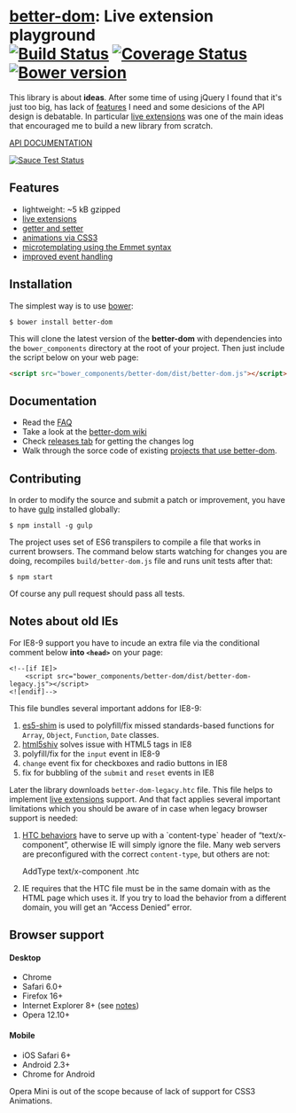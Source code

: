 # [better-dom](https://github.com/chemerisuk/better-dom): Live extension playground<br>[![Build Status][travis-image]][travis-url] [![Coverage Status][coveralls-image]][coveralls-url] [![Bower version][fury-image]][fury-url]

This library is about __ideas__. After some time of using jQuery I found that it's just too big, has lack of [features](#features) I need and some desicions of the API design is debatable. In particular [live extensions](https://github.com/chemerisuk/better-dom/wiki/Live-extensions) was one of the main ideas that encouraged me to build a new library from scratch.

[API DOCUMENTATION](http://chemerisuk.github.io/better-dom/)

[![Sauce Test Status](https://saucelabs.com/browser-matrix/chemerisuk.svg)](https://saucelabs.com/u/chemerisuk)

## Features
* lightweight: ~5 kB gzipped
* [live extensions](https://github.com/chemerisuk/better-dom/wiki/Live-extensions)
* [getter and setter](https://github.com/chemerisuk/better-dom/wiki/Getter-and-setter)
* [animations via CSS3](https://github.com/chemerisuk/better-dom/wiki/CSS-driven-animations)
* [microtemplating using the Emmet syntax](https://github.com/chemerisuk/better-dom/wiki/Microtemplating)
* [improved event handling](https://github.com/chemerisuk/better-dom/wiki/Event-handling)

## Installation
The simplest way is to use [bower](http://bower.io/):

    $ bower install better-dom

This will clone the latest version of the __better-dom__ with dependencies into the `bower_components` directory at the root of your project. Then just include the script below on your web page:

```html
<script src="bower_components/better-dom/dist/better-dom.js"></script>
```

## Documentation
* Read the [FAQ](https://github.com/chemerisuk/better-dom/wiki/FAQ)
* Take a look at the [better-dom wiki](https://github.com/chemerisuk/better-dom/wiki)
* Check [releases tab](https://github.com/chemerisuk/better-dom/releases) for getting the changes log
* Walk through the sorce code of existing [projects that use better-dom](http://bower.io/search/?q=better-dom).

## Contributing
In order to modify the source and submit a patch or improvement, you have to have [gulp](http://gulpjs.com) installed globally:

    $ npm install -g gulp

The project uses set of ES6 transpilers to compile a file that works in current browsers. The command below starts watching for changes you are doing, recompiles `build/better-dom.js` file and runs unit tests after that: 

    $ npm start

Of course any pull request should pass all tests.

## Notes about old IEs
For IE8-9 support you have to incude an extra file via the conditional comment below __into `<head>`__ on your page:

```
<!--[if IE]>
    <script src="bower_components/better-dom/dist/better-dom-legacy.js"></script>
<![endif]-->
```

This file bundles several important addons for IE8-9:

1. [es5-shim](https://github.com/kriskowal/es5-shim) is used to polyfill/fix missed standards-based functions for `Array`, `Object`, `Function`, `Date` classes.
2. [html5shiv](https://github.com/aFarkas/html5shiv) solves issue with HTML5 tags in IE8
3. polyfill/fix for the `input` event in IE8-9
4. `change` event fix for checkboxes and radio buttons in IE8
5. fix for bubbling of the `submit` and `reset` events in IE8

Later the library downloads `better-dom-legacy.htc` file. This file helps to implement [live extensions](https://github.com/chemerisuk/better-dom/wiki/Live-extensions) support. And that fact applies several important limitations which you should be aware of in case when legacy browser support is needed:

1) [HTC behaviors](http://msdn.microsoft.com/en-us/library/ms531079(v=vs.85).aspx) have to serve up with a `content-type` header of “text/x-component”, otherwise IE will simply ignore the file. Many web servers are preconfigured with the correct `content-type`, but others are not:

    AddType text/x-component .htc

2) IE requires that the HTC file must be in the same domain with as the HTML page which uses it. If you try to load the behavior from a different domain, you will get an “Access Denied” error.

## Browser support
#### Desktop
* Chrome
* Safari 6.0+
* Firefox 16+
* Internet Explorer 8+ (see [notes](#notes-about-old-ies))
* Opera 12.10+

#### Mobile
* iOS Safari 6+
* Android 2.3+
* Chrome for Android

Opera Mini is out of the scope because of lack of support for CSS3 Animations.

[travis-url]: http://travis-ci.org/chemerisuk/better-dom
[travis-image]: http://img.shields.io/travis/chemerisuk/better-dom/master.svg

[coveralls-url]: https://coveralls.io/r/chemerisuk/better-dom
[coveralls-image]: http://img.shields.io/coveralls/chemerisuk/better-dom/master.svg

[fury-url]: http://badge.fury.io/bo/better-dom
[fury-image]: https://badge.fury.io/bo/better-dom.svg


